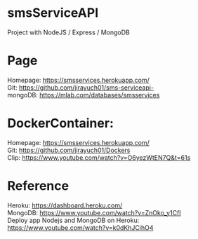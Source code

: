 # smsServiceAPI
Project with NodeJS / Express / MongoDB <br>

# Page
Homepage: https://smsservices.herokuapp.com/ <br>
Git: https://github.com/jirayuch01/sms-serviceapi- <br>
mongoDB: https://mlab.com/databases/smsservices <br>

# DockerContainer:
Homepage: https://smsservices.herokuapp.com/ <br>
Git: https://github.com/jirayuch01/Dockers <br>
Clip: https://www.youtube.com/watch?v=O6yezWtEN7Q&t=61s <br>

# Reference
Heroku: https://dashboard.heroku.com/ <br>
MongoDB: https://www.youtube.com/watch?v=ZnOko_y1CfI <br>
Deploy app Nodejs and MongoDB on Heroku: https://www.youtube.com/watch?v=k0dKhJCihO4 <br>